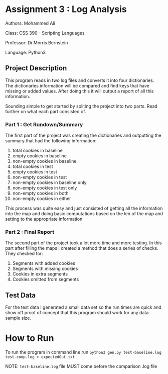 # Assignment 3 : Log Analysis

Authors: Mohammed Ali

Class: CSS 390 - Scripting Languages

Professor: Dr.Morris Bernstein

Language: Python3 

## Project Description

This program reads in two log files and converts it into four dictionaries. The dictionaries information will be compared and find keys that have missing or added values. After doing this it will output a report of all this information. 

Sounding simple to get started by spliting the project into two parts. Read further on what each part consisted of. 

### Part 1 : Get Rundown/Summary
The first part of the project was creating the dictionaries and outputting the summary that had the following information: 

1. total cookies in baseline
2. empty cookies in baseline
3. non-empty cookies in baseline
4. total cookies in test
5. empty cookies in test
6. non-empty cookies in test
7. non-empty cookies in baseline only
8. non-empty cookies in test only
9. non-empty cookies in both
10. non-empty cookies in either

This process was quite easy and just consisted of getting all the information into the map and doing basic computations based on the len of the map and setting to the appropriate information

### Part 2 : Final Report
The second part of the project took a lot more time and more testing. In this part after filling the maps I created a method that does a series of checks. They checked for: 

1. Segments with added cookies
2. Segments with missing cookies
3. Cookies in extra segments
4. Cookies omitted from segments

## Test Data

For the test data I generated a small data set so the run times are quick and show off proof of concept that this program should work for any data sample size. 

# How to Run 
To run the program in command line run `python3 gen.py test-baseline.log test-comp.log > expectedOut.txt`

NOTE: `test-baseline.log` file MUST come before the comparison .log file
